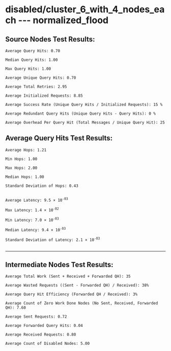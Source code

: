 # disabled/cluster_6_with_4_nodes_each --- normalized_flood
## Source Nodes Test Results:
	Average Query Hits: 0.70

	Median Query Hits: 1.00

	Max Query Hits: 1.00

	Average Unique Query Hits: 0.70

	Average Total Retries: 2.95

	Average Initialized Requests: 8.85

	Average Success Rate (Unique Query Hits / Initialized Requests): 15 %

	Average Redundant Query Hits (Unique Query Hits - Query Hits): 0 %

	Average Overhead Per Query Hit (Total Messages / Unique Query Hit): 25



## Average Query Hits Test Results:
<pre><code>Average Hops: 1.21

Min Hops: 1.00

Max Hops: 2.00

Median Hops: 1.00

Standard Deviation of Hops: 0.43


Average Latency: 9.5 × 10<sup>-03</sup>

Max Latency: 1.4 × 10<sup>-02</sup>

Min Latency: 7.0 × 10<sup>-03</sup>

Median Latency: 9.4 × 10<sup>-03</sup>

Standard Deviation of Latency: 2.1 × 10<sup>-03</sup>

</code></pre>

---------------------------------------------
## Intermediate Nodes Test Results:

	Average Total Work (Sent + Received + Forwarded QH): 35

	Average Wasted Requests ((Sent - Forwarded QH) / Received): 38%

	Average Query Hit Efficiency (Forwarded QH / Received): 3%

	Average Count of Zero Work Done Nodes (No Sent, Received, Forwarded QH): 7.60

	Average Sent Requests: 0.72

	Average Forwarded Query Hits: 0.04

	Average Received Requests: 0.80

	Average Count of Disabled Nodes: 5.00

